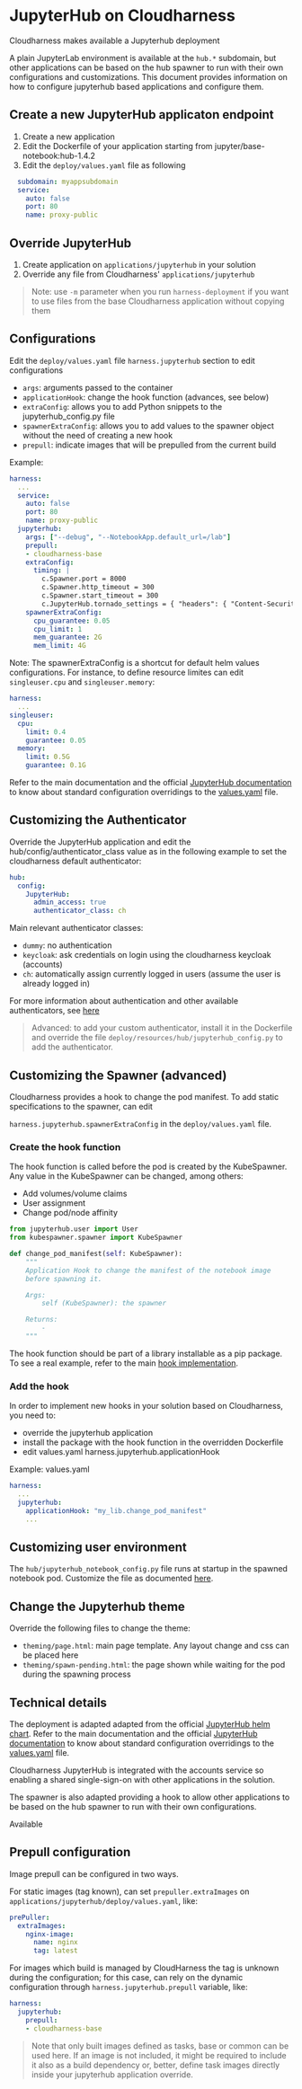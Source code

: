 # JupyterHub on Cloudharness

Cloudharness makes available a Jupyterhub deployment 

A plain JupyterLab environment is available at the `hub.*` subdomain, but other applications can be based on 
the hub spawner to run with their own configurations and customizations.
This document provides information on how to configure jupyterhub based applications and configure them.

## Create a new JupyterHub applicaton endpoint

1. Create a new application
1. Edit the Dockerfile of your application starting from jupyter/base-notebook:hub-1.4.2
1. Edit the `deploy/values.yaml` file as following

```yaml
  subdomain: myappsubdomain
  service:
    auto: false
    port: 80
    name: proxy-public
```

## Override JupyterHub

1. Create application on `applications/jupyterhub` in your solution
1. Override any file from Cloudharness' `applications/jupyterhub`

> Note: use `-m` parameter when you run `harness-deployment` if you want to use files
> from the base Cloudharness application without copying them

## Configurations

Edit the `deploy/values.yaml` file `harness.jupyterhub` section  to edit configurations
- `args`: arguments passed to the container
- `applicationHook`: change the hook function (advances, see below)
- `extraConfig`: allows you to add Python snippets to the jupyterhub_config.py file
- `spawnerExtraConfig`: allows you to add values to the spawner object without the need of creating a new hook
- `prepull`: indicate images that will be prepulled from the current build

Example:
```yaml
harness:
  ...
  service:
    auto: false
    port: 80
    name: proxy-public
  jupyterhub:
    args: ["--debug", "--NotebookApp.default_url=/lab"]
    prepull:
    - cloudharness-base
    extraConfig:
      timing: |
        c.Spawner.port = 8000
        c.Spawner.http_timeout = 300
        c.Spawner.start_timeout = 300
        c.JupyterHub.tornado_settings = { "headers": { "Content-Security-Policy": "frame-ancestors 'self' *.ch.local localhost"}}
    spawnerExtraConfig:
      cpu_guarantee: 0.05
      cpu_limit: 1
      mem_guarantee: 2G
      mem_limit: 4G
```

Note: The spawnerExtraConfig is a shortcut for default helm values configurations.
For instance, to define resource limites can edit `singleuser.cpu` and `singleuser.memory`:

```yaml
harness:
  ...
singleuser:
  cpu:
    limit: 0.4
    guarantee: 0.05
  memory:
    limit: 0.5G
    guarantee: 0.1G
```

Refer to the main documentation and the official [JupyterHub documentation](https://zero-to-jupyterhub.readthedocs.io/) to know about standard
configuration overridings
to the [values.yaml](../applications/jupyterhub/deploy/values.yaml) file.


## Customizing the Authenticator

Override the JupyterHub application and edit the hub/config/authenticator_class value as in the 
following example to set the cloudharness default authenticator:

```yaml
hub:
  config:
    JupyterHub:
      admin_access: true
      authenticator_class: ch
```

Main relevant authenticator classes:
- `dummy`: no authentication
- `keycloak`: ask credentials on login using the cloudharness keycloak (accounts)
- `ch`: automatically assign currently logged in users (assume the user is already logged in)


For more information about authentication and other available authenticators, 
see [here](https://zero-to-jupyterhub.readthedocs.io/en/latest/administrator/authentication.html)

> Advanced: to add your custom authenticator, install it in the Dockerfile and override the file
> `deploy/resources/hub/jupyterhub_config.py` to add the authenticator.

## Customizing the Spawner (advanced)

Cloudharness provides a hook to change the pod manifest.
To add static specifications to the spawner, can edit

`harness.jupyterhub.spawnerExtraConfig` in the `deploy/values.yaml` file.

### Create the hook function 

The hook function is called before the pod is created by the KubeSpawner.
Any value in the KubeSpawner can be changed, among others:

- Add volumes/volume claims
- User assignment
- Change pod/node affinity

```python
from jupyterhub.user import User
from kubespawner.spawner import KubeSpawner

def change_pod_manifest(self: KubeSpawner):
    """
    Application Hook to change the manifest of the notebook image
    before spawning it.

    Args:
        self (KubeSpawner): the spawner

    Returns:
        -
    """
```

The hook function should be part of a library installable as a pip package.
To see a real example, refer to the main [hook implementation](../applications/jupyterhub/src/harness_jupyter/harness_jupyter/jupyterhub.py).

### Add the hook

In order to implement new hooks in your solution based on Cloudharness, you need to:
- override the jupyterhub application
- install the package with the hook function in the overridden Dockerfile
- edit values.yaml harness.jupyterhub.applicationHook

Example:
values.yaml
```yaml
harness:
  ...
  jupyterhub:
    applicationHook: "my_lib.change_pod_manifest"
    ...
```

## Customizing user environment

The `hub/jupyterhub_notebook_config.py` file runs at startup in the spawned notebook pod.
Customize the file as documented [here](https://jupyterhub.readthedocs.io/en/stable/reference/config-user-env.html).

## Change the Jupyterhub theme
Override the following files to change the theme:

- `theming/page.html`: main page template. Any layout change and css can be placed here
- `theming/spawn-pending.html`: the page shown while waiting for the pod during the spawning process

## Technical details

The deployment is adapted adapted from the official [JupyterHub helm chart](https://github.com/jupyterhub/helm-chart).
Refer to the main documentation and the official [JupyterHub documentation](https://zero-to-jupyterhub.readthedocs.io/) to know about standard
configuration overridings
to the [values.yaml](../applications/jupyterhub/deploy/values.yaml) file.

Cloudharness JupyterHub is integrated with the accounts service so enabling a shared single-sign-on with other applications in the solution.

The spawner is also adapted providing a hook to allow other applications to be based on the hub spawner to run with their own configurations.

Available

## Prepull configuration
Image prepull can be configured in two ways.

For static images (tag known), can set `prepuller.extraImages` on `applications/jupyterhub/deploy/values.yaml`, like:

```yaml
prePuller:
  extraImages:
    nginx-image:
      name: nginx
      tag: latest
```

For images which build is managed by CloudHarness the tag is unknown during the configuration;
for this case, can rely on the dynamic configuration through `harness.jupyterhub.prepull` variable, like:

```yaml
harness:
  jupyterhub:
    prepull: 
    - cloudharness-base
```

> Note that only built images defined as tasks, base or common can be used here. 
> If an image is not included, it might be required to include it also as a build dependency or, better, define task images directly inside your jupyterhub application override.
